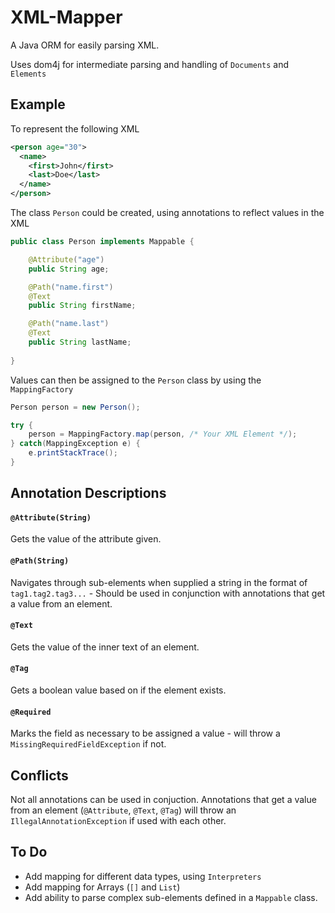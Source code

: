 # XML-Mapper

A Java ORM for easily parsing XML.


Uses dom4j for intermediate parsing and handling of `Documents` and `Elements`

## Example

To represent the following XML
```xml
<person age="30">
  <name>
    <first>John</first>
    <last>Doe</last>
  </name>
</person>
```

The class `Person` could be created, using annotations to reflect values in the XML
```java
public class Person implements Mappable {

	@Attribute("age")
	public String age;

	@Path("name.first")
	@Text
	public String firstName;

	@Path("name.last")
	@Text
	public String lastName;
	
}
```

Values can then be assigned to the `Person` class by using the `MappingFactory`
```java
Person person = new Person();

try {
    person = MappingFactory.map(person, /* Your XML Element */);
} catch(MappingException e) {
    e.printStackTrace();
}
```

## Annotation Descriptions

#### `@Attribute(String)`
Gets the value of the attribute given.

#### `@Path(String)`
Navigates through sub-elements when supplied a string in the format of `tag1.tag2.tag3...` - Should be used in conjunction with annotations that get a value from an element.

#### `@Text`
Gets the value of the inner text of an element.

#### `@Tag`
Gets a boolean value based on if the element exists.

#### `@Required`
Marks the field as necessary to be assigned a value - will throw a `MissingRequiredFieldException` if not.

## Conflicts

Not all annotations can be used in conjuction. Annotations that get a value from an element (`@Attribute`, `@Text`, `@Tag`) will throw an `IllegalAnnotationException` if used with each other.

## To Do
* Add mapping for different data types, using `Interpreters`
* Add mapping for Arrays (`[]` and `List`)
* Add ability to parse complex sub-elements defined in a `Mappable` class.
